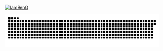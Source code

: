 [![IamBenG](https://readme-typing-svg.demolab.com?font=Ubuntu&weight=900&size=32&pause=500&color=A181F6&random=false&width=435&lines=I+am+Benjamin+G+Nechicattu;You+can+call+me+BenG)](https://git.io/typing-svg)

![git_prog](https://github.com/BenjaminNechicattu/BenjaminNechicattu/blob/main/github-user-contribution.svg)

